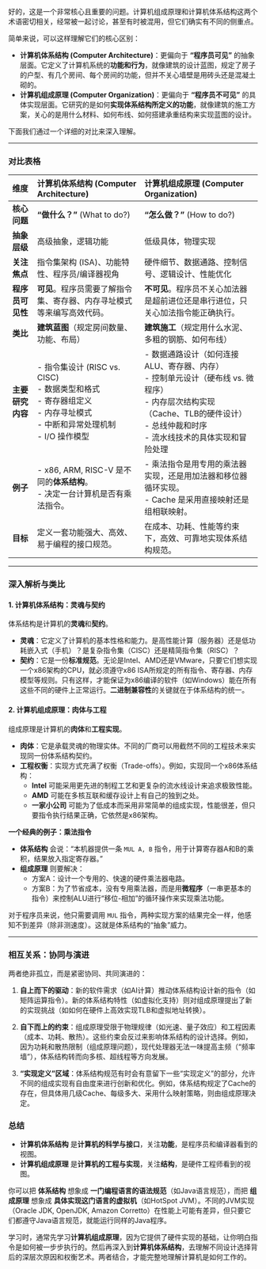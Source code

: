 好的，这是一个非常核心且重要的问题。计算机组成原理和计算机体系结构这两个术语密切相关，经常被一起讨论，甚至有时被混用，但它们确实有不同的侧重点。

简单来说，可以这样理解它们的核心区别：

*   **计算机体系结构 (Computer Architecture)**：更偏向于 **“程序员可见”** 的抽象层面。它定义了计算机系统的**功能和行为**，就像建筑的设计蓝图，规定了房子的户型、有几个房间、每个房间的功能，但并不关心墙壁是用砖头还是混凝土砌的。
*   **计算机组成原理 (Computer Organization)**：更偏向于 **“程序员不可见”** 的具体实现层面。它研究的是如何**实现体系结构所定义的功能**，就像建筑的施工方案，关心的是用什么材料、如何布线、如何搭建承重结构来实现蓝图的设计。

下面我们通过一个详细的对比来深入理解。

---

### 对比表格

| 维度 | 计算机体系结构 (Computer Architecture) | 计算机组成原理 (Computer Organization) |
| :--- | :--- | :--- |
| **核心问题** | **“做什么？”** (What to do?) | **“怎么做？”** (How to do?) |
| **抽象层级** | 高级抽象，逻辑功能 | 低级具体，物理实现 |
| **关注焦点** | 指令集架构 (ISA)、功能特性、程序员/编译器视角 | 硬件细节、数据通路、控制信号、逻辑设计、性能优化 |
| **程序员可见性** | **可见**。程序员需要了解指令集、寄存器、内存寻址模式等来编写高效代码。 | **不可见**。程序员不关心加法器是超前进位还是串行进位，只关心加法指令能正确执行。 |
| **类比** | **建筑蓝图**（规定房间数量、功能、布局） | **建筑施工**（规定用什么水泥、多粗的钢筋、如何布线） |
| **主要研究内容** | - 指令集设计 (RISC vs. CISC)<br>- 数据类型和格式<br>- 寄存器组定义<br>- 内存寻址模式<br>- 中断和异常处理机制<br>- I/O 操作模型 | - 数据通路设计（如何连接ALU、寄存器、内存）<br>- 控制单元设计（硬布线 vs. 微程序）<br>- 内存层次结构实现（Cache、TLB的硬件设计）<br>- 总线仲裁和时序<br>- 流水线技术的具体实现和冒险处理 |
| **例子** | - x86, ARM, RISC-V 是不同的**体系结构**。<br>- 决定一台计算机是否有乘法指令。 | - 乘法指令是用专用的乘法器实现，还是用加法器和移位器循环实现。<br>- Cache 是采用直接映射还是组相联映射。 |
| **目标** | 定义一套功能强大、高效、易于编程的接口规范。 | 在成本、功耗、性能等约束下，高效、可靠地实现体系结构规范。 |

---

### 深入解析与类比

#### 1. 计算机体系结构：灵魂与契约

体系结构是计算机的**灵魂**和**契约**。
*   **灵魂**：它定义了计算机的基本性格和能力。是高性能计算（服务器）还是低功耗嵌入式（手机）？是复杂指令集（CISC）还是精简指令集（RISC）？
*   **契约**：它是一份**标准规范**。无论是Intel、AMD还是VMware，只要它们想实现一个x86架构的CPU，就必须遵守x86 ISA所规定的所有指令、寄存器、内存模型等规则。只有这样，才能保证为x86编译的软件（如Windows）能在所有这些不同的硬件上正常运行。**二进制兼容性**的关键就在于体系结构的统一。

#### 2. 计算机组成原理：肉体与工程

组成原理是计算机的**肉体**和**工程实现**。
*   **肉体**：它是承载灵魂的物理实体。不同的厂商可以用截然不同的工程技术来实现同一份体系结构契约。
*   **工程权衡**：实现方式充满了权衡（Trade-offs）。例如，实现同一个x86体系结构：
    *   **Intel** 可能采用更先进的制程工艺和更复杂的流水线设计来追求极致性能。
    *   **AMD** 可能在多核互联和缓存设计上有自己的独到之处。
    *   **一家小公司** 可能为了低成本而采用非常简单的组成实现，性能很差，但只要指令执行结果正确，它依然是x86架构。

**一个经典的例子：乘法指令**
*   **体系结构** 会说：“本机器提供一条 `MUL A, B` 指令，用于计算寄存器A和B的乘积，结果放入指定寄存器。”
*   **组成原理** 则要解决：
    *   方案A：设计一个专用的、快速的硬件乘法器电路。
    *   方案B：为了节省成本，没有专用乘法器，而是用**微程序**（一串更基本的指令）来控制ALU进行“移位-相加”的循环操作来实现乘法功能。

对于程序员来说，他只需要调用 `MUL` 指令，两种实现方案的结果完全一样，他感知不到差异（除非测速度）。这就是体系结构的“抽象”威力。

---

### 相互关系：协同与演进

两者绝非孤立，而是紧密协同、共同演进的：

1.  **自上而下的驱动**：新的软件需求（如AI计算）推动体系结构设计新的指令（如矩阵运算指令）。新的体系结构特性（如虚拟化支持）则对组成原理提出了新的实现挑战（如如何在硬件上高效实现TLB和虚拟地址转换）。

2.  **自下而上的约束**：组成原理受限于物理规律（如光速、量子效应）和工程因素（成本、功耗、散热）。这些约束会反过来影响体系结构的设计选择。例如，因为功耗和散热限制（组成原理问题），现代处理器无法一味提高主频（“频率墙”），体系结构转而向多核、超线程等方向发展。

3.  **“实现定义”区域**：体系结构规范有时会有意留下一些“实现定义”的部分，允许不同的组成实现有自由度来进行创新和优化。例如，体系结构规定了Cache的存在，但具体用几级Cache、每级多大、采用什么映射策略，则由组成原理决定。

### 总结

*   **计算机体系结构** 是**计算机的科学与接口**，关注**功能**，是程序员和编译器看到的视图。
*   **计算机组成原理** 是**计算机的工程与实现**，关注**结构**，是硬件工程师看到的视图。

你可以把 **体系结构** 想象成 **一门编程语言的语法规范**（如Java语言规范），而把 **组成原理** 想象成 **具体实现这门语言的虚拟机**（如HotSpot JVM）。不同的JVM实现（Oracle JDK, OpenJDK, Amazon Corretto）在性能上可能有差异，但只要它们都遵守Java语言规范，就能运行同样的Java程序。

学习时，通常先学习**计算机组成原理**，因为它提供了硬件实现的基础，让你明白指令是如何被一步步执行的。然后再深入到**计算机体系结构**，去理解不同设计选择背后的深层次原因和权衡艺术。两者结合，才能完整地理解计算机是如何工作的。